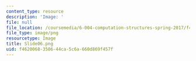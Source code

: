 ```yaml
---
content_type: resource
description: 'Image: '
file: null
file_location: /coursemedia/6-004-computation-structures-spring-2017/f4620068350644ca5c6a660d869f457f_Slide06.png
file_type: image/png
resourcetype: Image
title: Slide06.png
uid: f4620068-3506-44ca-5c6a-660d869f457f
---
```

